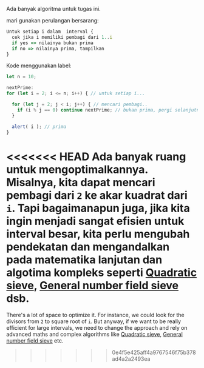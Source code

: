 Ada banyak algoritma untuk tugas ini.

mari gunakan perulangan bersarang:

```js
Untuk setiap i dalam  interval {
  cek jika i memiliki pembagi dari 1..i
  if yes => nilainya bukan prima
  if no => nilainya prima, tampilkan
}
```

Kode menggunakan label:

```js run
let n = 10;

nextPrime:
for (let i = 2; i <= n; i++) { // untuk setiap i...

  for (let j = 2; j < i; j++) { // mencari pembagi..
    if (i % j == 0) continue nextPrime; // bukan prima, pergi selanjutnya i
  }

  alert( i ); // prima
}
```

<<<<<<< HEAD
Ada banyak ruang untuk mengoptimalkannya. Misalnya, kita dapat mencari pembagi dari `2` ke akar kuadrat dari `i`. Tapi bagaimanapun juga, jika kita ingin menjadi sangat efisien untuk interval besar, kita perlu mengubah pendekatan dan mengandalkan pada matematika lanjutan dan algotima kompleks seperti [Quadratic sieve](https://en.wikipedia.org/wiki/Quadratic_sieve), [General number field sieve](https://en.wikipedia.org/wiki/General_number_field_sieve) dsb.
=======
There's a lot of space to optimize it. For instance, we could look for the divisors from `2` to square root of `i`. But anyway, if we want to be really efficient for large intervals, we need to change the approach and rely on advanced maths and complex algorithms like [Quadratic sieve](https://en.wikipedia.org/wiki/Quadratic_sieve), [General number field sieve](https://en.wikipedia.org/wiki/General_number_field_sieve) etc.
>>>>>>> 0e4f5e425aff4a9767546f75b378ad4a2a2493ea
